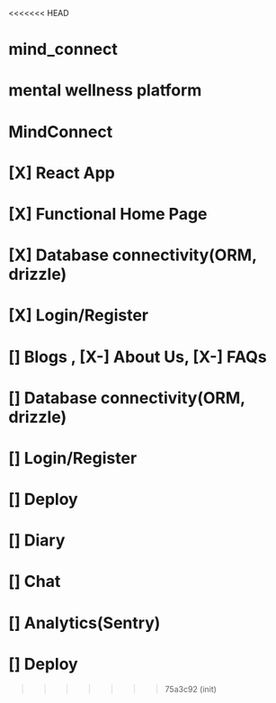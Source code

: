 <<<<<<< HEAD
# mind_connect
mental wellness platform
=======
# MindConnect
# [X] React App
# [X] Functional Home Page
# [X] Database connectivity(ORM, drizzle)
# [X] Login/Register
# [] Blogs , [X-] About Us, [X-] FAQs
# [] Database connectivity(ORM, drizzle)
# [] Login/Register
# [] Deploy
# [] Diary
# [] Chat
# [] Analytics(Sentry)
# [] Deploy
>>>>>>> 75a3c92 (init)
